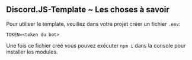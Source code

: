 ## Discord.JS-Template \~ Les choses à savoir

Pour utiliser le template, veuillez dans votre projet créer un fichier ``.env``:
```
TOKEN=<token du bot>
```
Une fois ce fichier créé vous pouvez exécuter `npm i` dans la console pour installer les modules.

